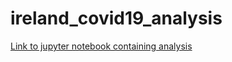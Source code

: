 # ireland_covid19_analysis
[Link to jupyter notebook containing analysis](https://github.com/davidrelihan/ireland_covid19_analysis/blob/master/ireland_c19_analysis.ipynb)